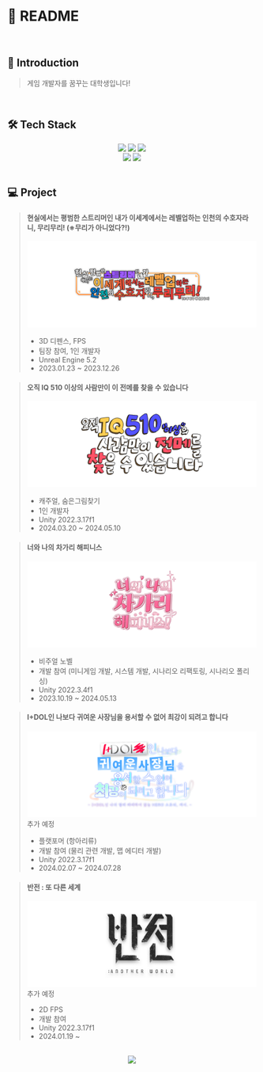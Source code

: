 # 📝 README

<br/>

## 🪪 Introduction
> 게임 개발자를 꿈꾸는 대학생입니다!

<br/>

## 🛠️ Tech Stack
<div align = center>
  <img src="https://img.shields.io/badge/C-A8B9CC?style=for-the-badge&logo=c&logoColor=white">
  <img src="https://img.shields.io/badge/C%23-512BD4?style=for-the-badge&logo=c%23&logoColor=white">
  <img src="https://img.shields.io/badge/C%2B%2B-00599C?style=for-the-badge&logo=cplusplus&logoColor=white">
  <br>
  <img src="https://img.shields.io/badge/Unity-FFFFFF?style=for-the-badge&logo=Unity&logoColor=black">
  <img src="https://img.shields.io/badge/Unreal%20Engine-0E1128?style=for-the-badge&logo=unrealengine&logoColor=white">
</div>

<br/>

## 💻 Project
> #### 현실에서는 평범한 스트리머인 내가 이세계에서는 레벨업하는 인천의 수호자라니, 무리무리! (※무리가 아니었다?!)
> [![muri](murimuri_logo.png)](https://www.youtube.com/watch?v=IGuyDqfc1vo)
> - 3D 디펜스, FPS
> - 팀장 참여, 1인 개발자
> - Unreal Engine 5.2
> - 2023.01.23 ~ 2023.12.26

> #### 오직 IQ 510 이상의 사람만이 이 전메를 찾을 수 있습니다
> [![onlyiq510](onlyiq510_logo.png)](https://www.youtube.com/watch?v=5X6NntRCq8E&t=11976s)
> - 캐주얼, 숨은그림찾기
> - 1인 개발자
> - Unity 2022.3.17f1
> - 2024.03.20 ~ 2024.05.10

> #### 너와 나의 차가리 해피니스
> [![youmechagari](youmechagari_logo.png)](https://www.youtube.com/watch?v=PZXerf-v5AU)
> - 비주얼 노벨
> - 개발 참여 (미니게임 개발, 시스템 개발, 시나리오 리팩토링, 시나리오 폴리싱)
> -  Unity 2022.3.4f1
> - 2023.10.19 ~ 2024.05.13

> #### I+DOL인 나보다 귀여운 사장님을 용서할 수 없어 최강이 되려고 합니다
> ![ikawa](ikawa_logo.png)
> 추가 예정
> - 플랫포머 (항아리류)
> - 개발 참여 (물리 관련 개발, 맵 에디터 개발)
> - Unity 2022.3.17f1
> - 2024.02.07 ~ 2024.07.28

> #### 반전 : 또 다른 세계
> ![reverse](reverse_logo.png)
> 추가 예정
> - 2D FPS
> - 개발 참여
> - Unity 2022.3.17f1
> - 2024.01.19 ~ 

<br/>

<div align = center>
  <a href="https://solved.ac/kimbap0213/">
    <img src="http://mazassumnida.wtf/api/v2/generate_badge?boj=kimbap0213"/>
  </a>
</div>
